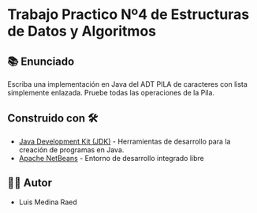 # Trabajo Practico Nº4 de Estructuras de Datos y Algoritmos

## 📚 Enunciado

Escriba una implementación en Java del ADT PILA de caracteres con lista simplemente enlazada.
Pruebe todas las operaciones de la Pila.
  
## Construido con 🛠️

* [Java Development Kit (JDK)](https://www.java.com/es/download/help/develop.html) -  Herramientas de desarrollo para la creación de programas en Java.
* [Apache NetBeans](https://netbeans.apache.org/) - Entorno de desarrollo integrado libre

## 👨‍💻 Autor

- Luis Medina Raed